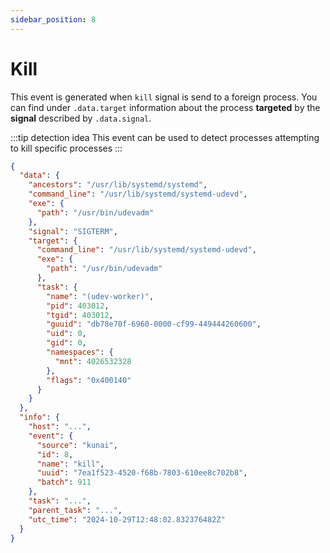 ```yaml
---
sidebar_position: 8
---
```


# Kill

This event is generated when `kill` signal is send to a foreign process.
You can find under `.data.target` information about the process **targeted**
by the **signal** described by `.data.signal`. 

:::tip detection idea
This event can be used to detect processes attempting to kill specific processes
:::

```json
{
  "data": {
    "ancestors": "/usr/lib/systemd/systemd",
    "command_line": "/usr/lib/systemd/systemd-udevd",
    "exe": {
      "path": "/usr/bin/udevadm"
    },
    "signal": "SIGTERM",
    "target": {
      "command_line": "/usr/lib/systemd/systemd-udevd",
      "exe": {
        "path": "/usr/bin/udevadm"
      },
      "task": {
        "name": "(udev-worker)",
        "pid": 403012,
        "tgid": 403012,
        "guuid": "db78e70f-6960-0000-cf99-449444260600",
        "uid": 0,
        "gid": 0,
        "namespaces": {
          "mnt": 4026532328
        },
        "flags": "0x400140"
      }
    }
  },
  "info": {
    "host": "...",
    "event": {
      "source": "kunai",
      "id": 8,
      "name": "kill",
      "uuid": "7ea1f523-4520-f68b-7803-610ee8c702b8",
      "batch": 911
    },
    "task": "...",
    "parent_task": "...",
    "utc_time": "2024-10-29T12:48:02.832376482Z"
  }
}
```


